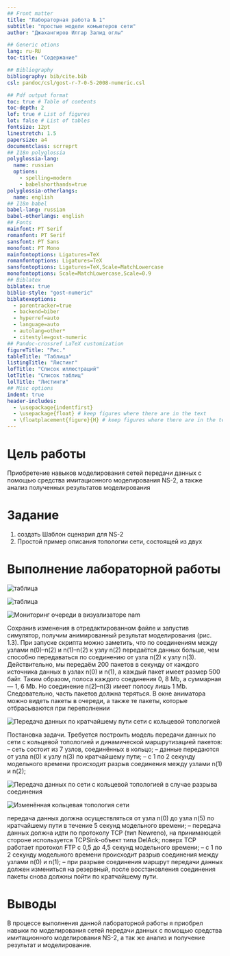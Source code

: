 ```yaml
---
## Front matter
title: "Лабораторная работа № 1"
subtitle: "простые модели комьютеров сети"
author: "Джахангиров Илгар Залид оглы"

## Generic otions
lang: ru-RU
toc-title: "Содержание"

## Bibliography
bibliography: bib/cite.bib
csl: pandoc/csl/gost-r-7-0-5-2008-numeric.csl

## Pdf output format
toc: true # Table of contents
toc-depth: 2
lof: true # List of figures
lot: false # List of tables
fontsize: 12pt
linestretch: 1.5
papersize: a4
documentclass: scrreprt
## I18n polyglossia
polyglossia-lang:
  name: russian
  options:
	- spelling=modern
	- babelshorthands=true
polyglossia-otherlangs:
  name: english
## I18n babel
babel-lang: russian
babel-otherlangs: english
## Fonts
mainfont: PT Serif
romanfont: PT Serif
sansfont: PT Sans
monofont: PT Mono
mainfontoptions: Ligatures=TeX
romanfontoptions: Ligatures=TeX
sansfontoptions: Ligatures=TeX,Scale=MatchLowercase
monofontoptions: Scale=MatchLowercase,Scale=0.9
## Biblatex
biblatex: true
biblio-style: "gost-numeric"
biblatexoptions:
  - parentracker=true
  - backend=biber
  - hyperref=auto
  - language=auto
  - autolang=other*
  - citestyle=gost-numeric
## Pandoc-crossref LaTeX customization
figureTitle: "Рис."
tableTitle: "Таблица"
listingTitle: "Листинг"
lofTitle: "Список иллюстраций"
lotTitle: "Список таблиц"
lolTitle: "Листинги"
## Misc options
indent: true
header-includes:
  - \usepackage{indentfirst}
  - \usepackage{float} # keep figures where there are in the text
  - \floatplacement{figure}{H} # keep figures where there are in the text
---
```


# Цель работы

Приобретение навыков моделирования сетей передачи данных с помощью средства имитационного моделирования NS-2, а также анализ полученных результатов
моделирования


# Задание
1.	создать Шаблон сценария для NS-2
2.	Простой пример описания топологии сети, состоящей из двух

# Выполнение лабораторной работы 

![таблица](image/1.png)

![таблица](image/2.png)

![Мониторинг очереди в визуализаторе nam](image/6.png)

Сохранив изменения в отредактированном файле и запустив симулятор, получим
анимированный результат моделирования (рис. 1.3).
При запуске скрипта можно заметить, что по соединениям между узлами n(0)–n(2)
и n(1)–n(2) к узлу n(2) передаётся данных больше, чем способно передаваться по
соединению от узла n(2) к узлу n(3). Действительно, мы передаём 200 пакетов
в секунду от каждого источника данных в узлах n(0) и n(1), а каждый пакет имеет
размер 500 байт. Таким образом, полоса каждого соединения 0, 8 Mb, а суммарная
— 1, 6 Mb. Но соединение n(2)–n(3) имеет полосу лишь 1 Mb. Следовательно, часть
пакетов должна теряться. В окне аниматора можно видеть пакеты в очереди, а также
те пакеты, которые отбрасываются при переполнении


![Передача данных по кратчайшему пути сети с кольцевой топологией](image/7.png)

Постановка задачи. Требуется построить модель передачи данных по сети с кольцевой топологией и динамической маршрутизацией пакетов:
– сеть состоит из 7 узлов, соединённых в кольцо;
– данные передаются от узла n(0) к узлу n(3) по кратчайшему пути;
– с 1 по 2 секунду модельного времени происходит разрыв соединения между
узлами n(1) и n(2);

![ Передача данных по сети с кольцевой топологией в случае разрыва соединения](image/8.png)

![ Изменённая кольцевая топология сети ](image/11.png)

передача данных должна осуществляться от узла n(0) до узла n(5) по кратчайшему пути в течение 5 секунд модельного времени;
– передача данных должна идти по протоколу TCP (тип Newreno), на принимающей стороне используется TCPSink-объект типа DelAck; поверх TCP работает
протокол FTP с 0,5 до 4,5 секунд модельного времени;
– с 1 по 2 секунду модельного времени происходит разрыв соединения между
узлами n(0) и n(1);
– при разрыве соединения маршрут передачи данных должен измениться на резервный, после восстановления соединения пакеты снова должны пойти по
кратчайшему пути.


# Выводы

В процессе выполнения данной лабораторной работы я приобрел навыки по моделирования сетей передачи данных с помощью средства имитационного моделирования NS-2, а так же анализ и получение результат и моделирование.
